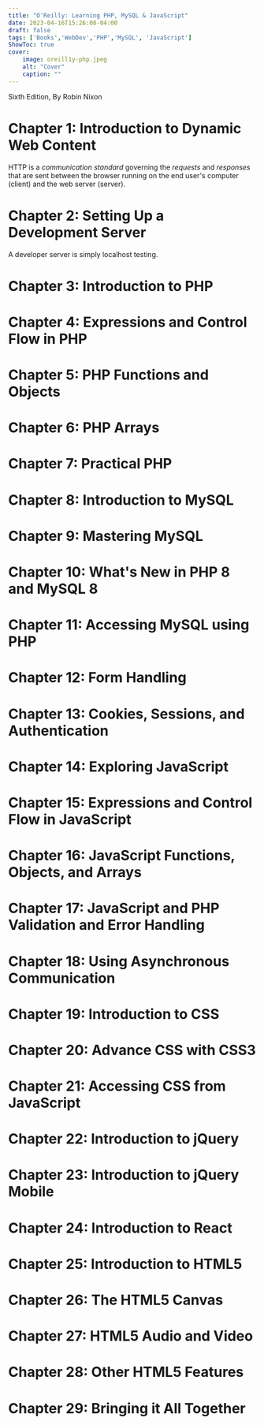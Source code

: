 ```yaml
---
title: "O'Reilly: Learning PHP, MySQL & JavaScript"
date: 2023-04-16T15:26:08-04:00
draft: false
tags: ['Books','WebDev','PHP','MySQL', 'JavaScript']
ShowToc: true
cover:
    image: oreill1y-php.jpeg
    alt: "Cover"
    caption: ""
---
```


Sixth Edition, By Robin Nixon

# Chapter 1:  Introduction to Dynamic Web Content

HTTP is a *communication standard* governing the *requests* and *responses* that are sent between the browser running on the end user's computer (client) and the web server (server). 

# Chapter 2: Setting Up a Development Server

A developer server is simply localhost testing.

# Chapter 3: Introduction to PHP

# Chapter 4: Expressions and Control Flow in PHP

# Chapter 5: PHP Functions and Objects

# Chapter 6: PHP Arrays

# Chapter 7: Practical PHP

# Chapter 8: Introduction to MySQL

# Chapter 9: Mastering MySQL

# Chapter 10: What's New in PHP 8 and MySQL 8

# Chapter 11: Accessing MySQL using PHP

# Chapter 12: Form Handling

# Chapter 13: Cookies, Sessions, and Authentication

# Chapter 14: Exploring JavaScript

# Chapter 15: Expressions and Control Flow in JavaScript

# Chapter 16: JavaScript Functions, Objects, and Arrays

# Chapter 17: JavaScript and PHP Validation and Error Handling

# Chapter 18: Using Asynchronous Communication

# Chapter 19: Introduction to CSS

# Chapter 20: Advance CSS with CSS3

# Chapter 21: Accessing CSS from JavaScript

# Chapter 22: Introduction to jQuery

# Chapter 23: Introduction to jQuery Mobile

# Chapter 24: Introduction to React

# Chapter 25: Introduction to HTML5

# Chapter 26: The HTML5 Canvas

# Chapter 27: HTML5 Audio and Video

# Chapter 28: Other HTML5 Features

# Chapter 29: Bringing it All Together


